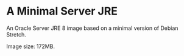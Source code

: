 # A Minimal Server JRE

An Oracle Server JRE 8 image based on a minimal version of Debian Stretch.

Image size: 172MB.